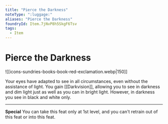 ```yaml
---
title: "Pierce the Darkness"
noteType: ":luggage:"
aliases: "Pierce the Darkness"
foundryId: Item.7jNvP8h5SkgF6Tsv
tags:
  - Item
---
```


# Pierce the Darkness
![[icons-sundries-books-book-red-exclamation.webp|150]]

Your eyes have adapted to see in all circumstances, even without the assistance of light. You gain [[Darkvision]], allowing you to see in darkness and dim light just as well as you can in bright light. However, in darkness you see in black and white only.

* * *

**Special** You can take this feat only at 1st level, and you can't retrain out of this feat or into this feat.
